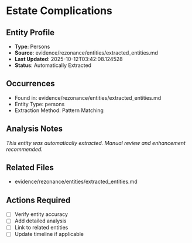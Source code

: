 # Estate Complications

## Entity Profile
- **Type**: Persons
- **Source**: evidence/rezonance/entities/extracted_entities.md
- **Last Updated**: 2025-10-12T03:42:08.124528
- **Status**: Automatically Extracted

## Occurrences
- Found in: evidence/rezonance/entities/extracted_entities.md
- Entity Type: persons
- Extraction Method: Pattern Matching

## Analysis Notes
*This entity was automatically extracted. Manual review and enhancement recommended.*

## Related Files
- evidence/rezonance/entities/extracted_entities.md

## Actions Required
- [ ] Verify entity accuracy
- [ ] Add detailed analysis
- [ ] Link to related entities
- [ ] Update timeline if applicable
